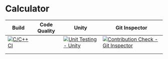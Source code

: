 # Calculator

| Build	| Code Quality                                             | Unity | Git Inspector   |
|-----|---------------------------------------------------------|----------|----------|
|[![C/C++ CI](https://github.com/omrege/mini-project/actions/workflows/c-build.yml/badge.svg?branch=main)](https://github.com/omrege/mini-project/actions/workflows/c-build.yml) |		|[![Unit Testing - Unity](https://github.com/omrege/mini-project/actions/workflows/unity.yml/badge.svg?branch=main)](https://github.com/omrege/mini-project/actions/workflows/unity.yml) |[![Contribution Check - Git Inspector](https://github.com/omrege/mini-project/actions/workflows/gitinspector.yml/badge.svg?branch=main)](https://github.com/omrege/mini-project/actions/workflows/gitinspector.yml)	|
| |	 	| |	|
| |	||	|

